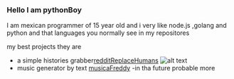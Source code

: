 ### Hello I am pythonBoy
I am mexican programmer of 15 year old and i very like node.js ,golang and python
and that languages you normally see in my repositores 

my best projects they are 
- a simple histories grabber[redditReplaceHumans](https://github.com/pythonBoy123/redditReplaceHumans)
![alt text](https://cdn.discordapp.com/attachments/744058272754958357/761107566406270986/reddit.png)
- music generator by text [musicaFreddy](https://github.com/pythonBoy123/musicaFreddy)
-in tha future probable more
